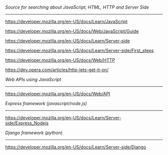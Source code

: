 *Source for searching about JavaScript, HTML, HTTP and Server Side*
------ --- --------- ----- ----------- ---- --- ------ ----

https://developer.mozilla.org/en-US/docs/Learn/JavaScript

https://developer.mozilla.org/en-US/docs/Web/JavaScript/Guide

https://developer.mozilla.org/en-US/docs/Learn/Server-side

https://developer.mozilla.org/en-US/docs/Learn/Server-side/First_steps

https://developer.mozilla.org/en-US/docs/Web/HTTP

https://dev.opera.com/articles/http-lets-get-it-on/

*Web APIs using JavaScript*
---- ---- ----- ----------

https://developer.mozilla.org/en-US/docs/Web/API

*Express framework (javascript/node.js)*
------- --------- --------------------

https://developer.mozilla.org/en-US/docs/Learn/Server-side/Express_Nodejs

*Django framework (python)*
------ --------- --------

https://developer.mozilla.org/en-US/docs/Learn/Server-side/Django
